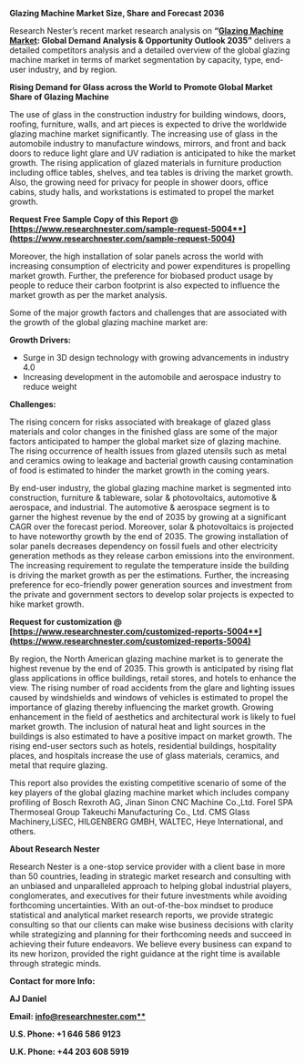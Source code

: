 ﻿**Glazing Machine Market Size, Share and Forecast 2036**

Research Nester’s recent market research analysis on **“[Glazing Machine Market](https://www.researchnester.com/reports/glazing-machine-market/5004): Global Demand Analysis & Opportunity Outlook 2035”** delivers a detailed competitors analysis and a detailed overview of the global glazing machine market in terms of market segmentation by capacity, type, end-user industry, and by region. 

**Rising Demand for Glass across the World to Promote Global Market Share of Glazing Machine**

The use of glass in the construction industry for building windows, doors, roofing, furniture, walls, and art pieces is expected to drive the worldwide glazing machine market significantly. The increasing use of glass in the automobile industry to manufacture windows, mirrors, and front and back doors to reduce light glare and UV radiation is anticipated to hike the market growth. The rising application of glazed materials in furniture production including office tables, shelves, and tea tables is driving the market growth. Also, the growing need for privacy for people in shower doors, office cabins, study halls, and workstations is estimated to propel the market growth.

**Request Free Sample Copy of this Report @ [https://www.researchnester.com/sample-request-5004**](https://www.researchnester.com/sample-request-5004)**

Moreover, the high installation of solar panels across the world with increasing consumption of electricity and power expenditures is propelling market growth. Further, the preference for biobased product usage by people to reduce their carbon footprint is also expected to influence the market growth as per the market analysis. 

Some of the major growth factors and challenges that are associated with the growth of the global glazing machine market are:

**Growth Drivers:**

- Surge in 3D design technology with growing advancements in industry 4.0
- Increasing development in the automobile and aerospace industry to reduce weight

**Challenges:**

The rising concern for risks associated with breakage of glazed glass materials and color changes in the finished glass are some of the major factors anticipated to hamper the global market size of glazing machine. The rising occurrence of health issues from glazed utensils such as metal and ceramics owing to leakage and bacterial growth causing contamination of food is estimated to hinder the market growth in the coming years. 

By end-user industry, the global glazing machine market is segmented into construction, furniture & tableware, solar & photovoltaics, automotive & aerospace, and industrial. The automotive & aerospace segment is to garner the highest revenue by the end of 2035 by growing at a significant CAGR over the forecast period. Moreover, solar & photovoltaics is projected to have noteworthy growth by the end of 2035. The growing installation of solar panels decreases dependency on fossil fuels and other electricity generation methods as they release carbon emissions into the environment. The increasing requirement to regulate the temperature inside the building is driving the market growth as per the estimations. Further, the increasing preference for eco-friendly power generation sources and investment from the private and government sectors to develop solar projects is expected to hike market growth. 

**Request for customization @ [https://www.researchnester.com/customized-reports-5004**](https://www.researchnester.com/customized-reports-5004)**

By region, the North American glazing machine market is to generate the highest revenue by the end of 2035. This growth is anticipated by rising flat glass applications in office buildings, retail stores, and hotels to enhance the view. The rising number of road accidents from the glare and lighting issues caused by windshields and windows of vehicles is estimated to propel the importance of glazing thereby influencing the market growth. Growing enhancement in the field of aesthetics and architectural work is likely to fuel market growth. The inclusion of natural heat and light sources in the buildings is also estimated to have a positive impact on market growth. The rising end-user sectors such as hotels, residential buildings, hospitality places, and hospitals increase the use of glass materials, ceramics, and metal that require glazing. 

This report also provides the existing competitive scenario of some of the key players of the global glazing machine market which includes company profiling of Bosch Rexroth AG, Jinan Sinon CNC Machine Co.,Ltd. Forel SPA Thermoseal Group Takeuchi Manufacturing Co., Ltd. CMS Glass Machinery,LiSEC, HILGENBERG GMBH, WALTEC, Heye International,  and others.

<a name="_hlk170730016"></a>**About Research Nester**

Research Nester is a one-stop service provider with a client base in more than 50 countries, leading in strategic market research and consulting with an unbiased and unparalleled approach to helping global industrial players, conglomerates, and executives for their future investments while avoiding forthcoming uncertainties. With an out-of-the-box mindset to produce statistical and analytical market research reports, we provide strategic consulting so that our clients can make wise business decisions with clarity while strategizing and planning for their forthcoming needs and succeed in achieving their future endeavors. We believe every business can expand to its new horizon, provided the right guidance at the right time is available through strategic minds.

**Contact for more Info:**

**AJ Daniel**

**Email: [info@researchnester.com**](mailto:info@researchnester.com)**

**U.S. Phone: +1 646 586 9123** 

**U.K. Phone: +44 203 608 5919**
